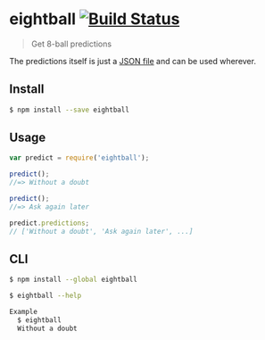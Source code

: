 # eightball [![Build Status](https://travis-ci.org/sriramswamy/eightBall.svg?branch=master)](https://travis-ci.org/sriramswamy/eightBall)

> Get 8-ball predictions

The predictions itself is just a [JSON file](predictions.json) and can be used wherever.


## Install

```sh
$ npm install --save eightball
```


## Usage

```js
var predict = require('eightball');

predict();
//=> Without a doubt

predict();
//=> Ask again later

predict.predictions;
// ['Without a doubt', 'Ask again later', ...]
```

## CLI

```sh
$ npm install --global eightball
```

```sh
$ eightball --help

Example
  $ eightball
  Without a doubt
```
